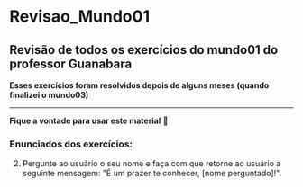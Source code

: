 # Revisao_Mundo01
 ## Revisão de todos os exercícios do mundo01 do professor Guanabara
 
**Esses exercícios foram resolvidos depois de alguns meses (quando finalizei o mundo03)**
***
**Fique a vontade para usar este material** :smiling_face_with_three_hearts:
### Enunciados dos exercícios:
002. Pergunte ao usuário o seu nome e faça com que retorne ao usuário a seguinte mensagem: "É um prazer te conhecer, [nome perguntado]!".


 
 
 

